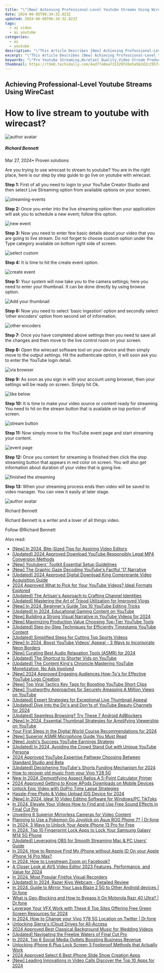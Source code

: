 ```yaml
---
title: "\"[New] Achieving Professional-Level Youtube Streams Using WireCast for 2024\""
date: 2024-06-05T06:34:32.823Z
updated: 2024-06-06T06:34:32.823Z
tags:
  - ai video
  - ai youtube
categories:
  - ai
  - youtube
description: "\"This Article Describes [New] Achieving Professional-Level Youtube Streams Using WireCast for 2024\""
excerpt: "\"This Article Describes [New] Achieving Professional-Level Youtube Streams Using WireCast for 2024\""
keywords: "\"Pro Youtube Streaming,WireCast Quality,Video Stream Production,Broadcast High-Res,Audio Clear Broadcast,Professional Stream Setup,WireCast Techniques\""
thumbnail: https://thmb.techidaily.com/4ad77a8ea715329fd3e5a5b2d2c2957ac59e62959913be278ad38c42bb2fd196.jpg
---
```


## Achieving Professional-Level Youtube Streams Using WireCast

# How to live stream to youtube with wirecast?

![author avatar](https://images.wondershare.com/filmora/article-images/richard-bennett.jpg)

##### Richard Bennett

 Mar 27, 2024• Proven solutions

 Are you trying to use wirecast to stream to youtube? You are in the right place, here is our step by step guide to go live on youtube with wirecast.

**Step 1:** First of all you need to login to your YouTube Creator Studio and then select Live Streaming option from available options on your screen.

![streaming-events ](https://images.wondershare.com/filmora/article-images/streaming-events.jpg)

**Step 2:** Once you enter into the live streaming option then your application will ask you to schedule a new event; follow this option.

![new event ](https://images.wondershare.com/filmora/article-images/new-event.jpg)

**Step 3:** Now you need to enter few basic details about your video that you are going to live stream. Do not forget to choose custom option under the Type category available on bottom right side of screen.

![ select custom](https://images.wondershare.com/filmora/article-images/select-custom.jpg)

**Step 4:** It is time to hit the create event option.

![create event ](https://images.wondershare.com/filmora/article-images/create-event.jpg)

**Step 5:** Your system will now take you to the camera settings; here you need to enter your thumbnail. It can be done directly by using browse option.

![ Add your thumbnail](https://images.wondershare.com/filmora/article-images/add-your-thumbnail.jpg)

**Step 6:** Now you need to select ‘basic ingestion’ option and secondly select ‘other encoders’ option from second set of information.

![ other encoders](https://images.wondershare.com/filmora/article-images/other-encoders.jpg)

**Step 7:** Once you have completed above settings then you need to save all the changes and then move to the live control room on your screen.

**Step 8:** Open the wirecast software tool on your device and then simply move to the output settings. Hit the authenticate option, it will soon ask you to enter the YouTube login detail.

![via browser ](https://images.wondershare.com/filmora/article-images/via-browser.jpg)

**Step 9:** As soon as you sign in with your account using browser, then your settings will be ready on screen. Simply hit Ok.

![ like below ](https://images.wondershare.com/filmora/article-images/like-below.jpg)

**Step 10:** It is time to make your video source or content ready for streaming. You need to hit on the stream button that is available on top portion of screen.

![ stream button](https://images.wondershare.com/filmora/article-images/stream-button.jpg)

**Step 11:** Now simply move to the YouTube event page and start streaming your content.

![event page ](https://images.wondershare.com/filmora/article-images/event-page.jpg)

**Step 12:** Once you content for streaming is finished then click the stop streaming button that appears in red color on screen. You will also get information about duration of your video that is going live.

![finished the streaming ](https://images.wondershare.com/filmora/article-images/finished-the-streaming.jpg)

**Step 13:** When your streaming process ends then video will be saved to video manager. You can view it easily at later stage.

![author avatar](https://images.wondershare.com/filmora/article-images/richard-bennett.jpg)

Richard Bennett

Richard Bennett is a writer and a lover of all things video.

Follow @Richard Bennett

<span class="atpl-alsoreadstyle">Also read:</span>
<div><ul>
<li><a href="https://facebook-record-videos.techidaily.com/new-in-2024-bite-sized-tips-for-aspiring-video-editors/"><u>[New] In 2024, Bite-Sized Tips for Aspiring Video Editors</u></a></li>
<li><a href="https://facebook-record-videos.techidaily.com/updated-2024-approved-download-youtube-responsibly-legal-mp4-conversion-methods/"><u>[Updated] 2024 Approved  Download YouTube Responsibly  Legal MP4 Conversion Methods</u></a></li>
<li><a href="https://facebook-record-videos.techidaily.com/new-youtubers-toolkit-essential-setup-guidelines/"><u>[New] Youtubers' Toolkit  Essential Setup Guidelines</u></a></li>
<li><a href="https://facebook-record-videos.techidaily.com/new-the-graphic-gaze-decoding-youtubes-factful-17-narrative/"><u>[New] The Graphic Gaze  Decoding YouTube's Factful '17 Narrative</u></a></li>
<li><a href="https://facebook-record-videos.techidaily.com/updated-2024-approved-digital-download-king-comprerante-video-acquisition-guide/"><u>[Updated] 2024 Approved  Digital Download King  Comprerante Video Acquisition Guide</u></a></li>
<li><a href="https://facebook-record-videos.techidaily.com/2024-approved-what-to-pick-for-your-youtube-videos-ideal-formats-explored/"><u>2024 Approved  What to Pick for Your YouTube Videos? Ideal Formats Explored</u></a></li>
<li><a href="https://facebook-record-videos.techidaily.com/updated-the-artisans-approach-to-crafting-channel-identities/"><u>[Updated] The Artisan's Approach to Crafting Channel Identities</u></a></li>
<li><a href="https://facebook-record-videos.techidaily.com/updated-mastering-the-art-of-tripod-utilization-for-improved-vlogs/"><u>[Updated] Mastering the Art of Tripod Utilization for Improved Vlogs</u></a></li>
<li><a href="https://facebook-record-videos.techidaily.com/new-in-2024-beginners-guide-top-10-youtube-editing-tricks/"><u>[New] In 2024, Beginner's Guide  Top 10 YouTube Editing Tricks</u></a></li>
<li><a href="https://facebook-record-videos.techidaily.com/updated-in-2024-educational-gaming-content-on-youtube/"><u>[Updated] In 2024, Educational Gaming Content on YouTube</u></a></li>
<li><a href="https://facebook-record-videos.techidaily.com/new-building-a-strong-visual-narrative-in-youtube-videos-for-2024/"><u>[New] Building a Strong Visual Narrative in YouTube Videos for 2024</u></a></li>
<li><a href="https://facebook-record-videos.techidaily.com/new-maximizing-production-value-choosing-top-tier-youtube-tools/"><u>[New] Maximizing Production Value  Choosing Top-Tier YouTube Tools</u></a></li>
<li><a href="https://facebook-record-videos.techidaily.com/updated-step-by-step-techniques-for-efficiently-timestamp-youtube-content/"><u>[Updated] Step-by-Step Techniques for Efficiently Timestamp YouTube Content</u></a></li>
<li><a href="https://facebook-record-videos.techidaily.com/updated-simplified-steps-for-cutting-top-sports-videos/"><u>[Updated] Simplified Steps for Cutting Top Sports Videos</u></a></li>
<li><a href="https://facebook-record-videos.techidaily.com/new-in-2024-boost-youtube-videos-appeal-3-ways-to-incorporate-neon-borders/"><u>[New] In 2024, Boost YouTube Videos' Appeal - 3 Ways to Incorporate Neon Borders</u></a></li>
<li><a href="https://facebook-record-videos.techidaily.com/new-curating-best-audio-relaxation-tools-asmr-for-2024/"><u>[New] Curating Best Audio Relaxation Tools (ASMR) for 2024</u></a></li>
<li><a href="https://facebook-record-videos.techidaily.com/updated-the-shortcut-to-shorter-vids-on-youtube/"><u>[Updated] The Shortcut to Shorter Vids on YouTube</u></a></li>
<li><a href="https://facebook-record-videos.techidaily.com/updated-the-content-kings-chronicle-mastering-youtube-monetization-no-ads-involved/"><u>[Updated] The Content King's Chronicle  Mastering YouTube Monetization, No Ads Involved</u></a></li>
<li><a href="https://facebook-record-videos.techidaily.com/new-2024-approved-engaging-audiences-how-tos-for-effective-youtube-logo-creation/"><u>[New] 2024 Approved  Engaging Audiences  How-To's for Effective YouTube Logo Creation</u></a></li>
<li><a href="https://facebook-record-videos.techidaily.com/new-top-viral-tactics-key-tags-for-boosting-youtube-short-clips/"><u>[New] Top Viral Tactics  Key Tags for Boosting YouTube Short Clips</u></a></li>
<li><a href="https://facebook-record-videos.techidaily.com/new-trustworthy-approaches-for-securely-amassing-a-million-views-on-youtube/"><u>[New] Trustworthy Approaches for Securely Amassing A Million Views on YouTube</u></a></li>
<li><a href="https://facebook-record-videos.techidaily.com/updated-expert-strategies-for-exceptional-live-thumbnail-appeal/"><u>[Updated] Expert Strategies for Exceptional Live Thumbnail Appeal</u></a></li>
<li><a href="https://facebook-record-videos.techidaily.com/updated-dive-into-the-dos-and-donts-of-youtube-beauty-channels-for-2024/"><u>[Updated] Dive Into the Do's and Don'ts of YouTube Beauty Channels for 2024</u></a></li>
<li><a href="https://facebook-record-videos.techidaily.com/updated-seamless-browsing-try-these-7-android-adblockers/"><u>[Updated] Seamless Browsing? Try These 7 Android AdBlockers</u></a></li>
<li><a href="https://facebook-record-videos.techidaily.com/new-in-2024-essential-thumbnail-strategies-for-amplifying-viewership-on-youtube/"><u>[New] In 2024, Essential Thumbnail Strategies for Amplifying Viewership on YouTube</u></a></li>
<li><a href="https://facebook-record-videos.techidaily.com/your-first-steps-in-the-digital-world-course-recommendations-for-2024/"><u>Your First Steps in the Digital World  Course Recommendations for 2024</u></a></li>
<li><a href="https://facebook-record-videos.techidaily.com/new-superior-asmr-microphone-guide-you-must-read/"><u>[New] Superior ASMR Microphone Guide You Must Read</u></a></li>
<li><a href="https://facebook-record-videos.techidaily.com/new-joshis-success-youtube-earnings-strategy/"><u>[New] Joshi's Success  YouTube Earnings Strategy</u></a></li>
<li><a href="https://facebook-record-videos.techidaily.com/updated-in-2024-avoiding-the-crowd-stand-out-with-unique-youtube-persona/"><u>[Updated] In 2024, Avoiding the Crowd  Stand Out with Unique YouTube Persona</u></a></li>
<li><a href="https://facebook-record-videos.techidaily.com/2024-approved-youtube-expertise-pathway-choosing-between-standard-studio-and-beta/"><u>2024 Approved  YouTube Expertise Pathway  Choosing Between Standard Studio and Beta</u></a></li>
<li><a href="https://facebook-record-videos.techidaily.com/updated-deciphering-youtubes-shorts-funding-mechanism-for-2024/"><u>[Updated] Deciphering YouTube's Shorts Funding Mechanism for 2024</u></a></li>
<li><a href="https://blog-min.techidaily.com/how-to-recover-old-music-from-your-vivo-y28-5g-by-fonelab-android-recover-music/"><u>How to recover old music from your Vivo Y28 5G</u></a></li>
<li><a href="https://smart-video-editing.techidaily.com/new-in-2024-demystifying-aspect-ratios-a-5-point-calculator-primer/"><u>New In 2024, Demystifying Aspect Ratios A 5-Point Calculator Primer</u></a></li>
<li><a href="https://some-techniques.techidaily.com/2024-approved-getting-to-know-apods-downloads-on-mobile-devices/"><u>2024 Approved  Getting to Know APods Downloads on Mobile Devices</u></a></li>
<li><a href="https://extra-lessons.techidaily.com/unlock-epic-video-with-gopro-time-lapse-strategies/"><u>Unlock Epic Video with GoPro Time Lapse Strategies</u></a></li>
<li><a href="https://some-techniques.techidaily.com/hassle-free-photo-and-video-upload-ios-device-for-2024/"><u>Hassle-Free Photo & Video Upload  IOS Device for 2024</u></a></li>
<li><a href="https://tiktok-clips.techidaily.com/new-in-2024-ideal-10-video-editing-software-for-windowspc-tiktoks/"><u>[New] In 2024, Ideal 10 Video Editing Software for Windows/PC TikToks</u></a></li>
<li><a href="https://smart-video-creator.techidaily.com/in-2024-elevate-your-videos-how-to-find-and-use-free-sound-effects-in-final-cut-pro/"><u>In 2024, Elevate Your Videos How to Find and Use Free Sound Effects in Final Cut Pro</u></a></li>
<li><a href="https://youtube-clips.techidaily.com/unveiling-8-superior-mirrorless-cameras-for-video-content/"><u>Unveiling 8 Superior Mirrorless Cameras for Video Content</u></a></li>
<li><a href="https://android-pokemon-go.techidaily.com/planning-to-use-a-pokemon-go-joystick-on-asus-rog-phone-7-drfone-by-drfone-virtual-android/"><u>Planning to Use a Pokemon Go Joystick on Asus ROG Phone 7? | Dr.fone</u></a></li>
<li><a href="https://sim-unlock.techidaily.com/in-2024-3-ways-to-unlock-your-apple-iphone-13-pro-for-free-by-drfone-ios/"><u>In 2024, 3 Ways to Unlock Your Apple iPhone 13 Pro for Free</u></a></li>
<li><a href="https://android-unlock.techidaily.com/in-2024-top-10-fingerprint-lock-apps-to-lock-your-samsung-galaxy-m14-5g-phone-by-drfone-android/"><u>In 2024, Top 10 Fingerprint Lock Apps to Lock Your Samsung Galaxy M14 5G Phone</u></a></li>
<li><a href="https://facebook-clips.techidaily.com/updated-leveraging-obs-for-smooth-streaming-mac-and-pc-users-guide/"><u>[Updated] Leveraging OBS for Smooth Streaming  Mac & PC Users' Guide</u></a></li>
<li><a href="https://activate-lock.techidaily.com/in-2024-how-to-remove-find-my-iphone-without-apple-id-on-your-apple-iphone-14-pro-max-by-drfone-ios/"><u>In 2024, How to Remove Find My iPhone without Apple ID On your Apple iPhone 14 Pro Max?</u></a></li>
<li><a href="https://ai-editing-video.techidaily.com/in-2024-how-to-livestream-zoom-on-facebook/"><u>In 2024, How to Livestream Zoom on Facebook?</u></a></li>
<li><a href="https://ai-vdieo-software.techidaily.com/a-closer-look-at-avs-video-editor-2023-features-performance-and-value-for-2024/"><u>A Closer Look at AVS Video Editor 2023 Features, Performance, and Value for 2024</u></a></li>
<li><a href="https://screen-video-capture.techidaily.com/in-2024-most-popular-firefox-visual-recorders/"><u>In 2024, Most Popular Firefox Visual Recorders</u></a></li>
<li><a href="https://digital-screen-recording.techidaily.com/updated-in-2024-razer-kiyo-webcam-detailed-review/"><u>[Updated] In 2024, Razer Kiyo Webcam - Detailed Review</u></a></li>
<li><a href="https://screen-mirror.techidaily.com/in-2024-guide-to-mirror-your-lava-blaze-2-5g-to-other-android-devices-drfone-by-drfone-android/"><u>In 2024, Guide to Mirror Your Lava Blaze 2 5G to Other Android devices | Dr.fone</u></a></li>
<li><a href="https://fake-location.techidaily.com/what-is-geo-blocking-and-how-to-bypass-it-on-motorola-razr-40-ultra-drfone-by-drfone-virtual-android/"><u>What is Geo-Blocking and How to Bypass it On Motorola Razr 40 Ultra? | Dr.fone</u></a></li>
<li><a href="https://youtube-help.techidaily.com/leverage-your-vfx-work-with-these-8-top-sites-offering-free-green-screen-resources-for-2024/"><u>Leverage Your VFX Work with These 8 Top Sites Offering Free Green Screen Resources for 2024</u></a></li>
<li><a href="https://location-social.techidaily.com/in-2024-how-to-change-your-vivo-y78-5g-location-on-twitter-drfone-by-drfone-virtual-android/"><u>In 2024, How to Change your Vivo Y78 5G Location on Twitter | Dr.fone</u></a></li>
<li><a href="https://extra-resources.techidaily.com/unlocking-sierras-icloud-drives-for-all-access/"><u>Unlocking Sierra's iCloud Drives for All-Access</u></a></li>
<li><a href="https://voice-adjusting.techidaily.com/2024-approved-best-classical-background-music-for-wedding-videos/"><u>2024 Approved Best Classical Background Music for Wedding Videos</u></a></li>
<li><a href="https://extra-support.techidaily.com/updated-navigating-the-freebie-waters-of-final-cut-pro/"><u>[Updated] Navigating the Freebie Waters of Final Cut Pro</u></a></li>
<li><a href="https://some-guidance.techidaily.com/in-2024-top-6-social-media-outlets-boosting-business-revenue/"><u>In 2024, Top 6 Social Media Outlets Boosting Business Revenue</u></a></li>
<li><a href="https://ios-unlock.techidaily.com/unlocking-iphone-6-plus-lock-screen-3-foolproof-methods-that-actually-work-by-drfone-ios/"><u>Unlocking iPhone 6 Plus Lock Screen 3 Foolproof Methods that Actually Work</u></a></li>
<li><a href="https://extra-approaches.techidaily.com/2024-approved-select-6-best-iphone-slide-show-creation-apps/"><u>2024 Approved  Select 6 Best iPhone Slide Show Creation Apps</u></a></li>
<li><a href="https://visual-screen-recording.techidaily.com/new-leading-innovations-in-video-calls-discover-the-top-10-apps-for-2024/"><u>[New] Leading Innovations in Video Calls  Discover the Top 10 Apps for 2024</u></a></li>
</ul></div>

<ins class="adsbygoogle"
      style="display:block"
      data-ad-client="ca-pub-7571918770474297"
      data-ad-slot="8358498916"
      data-ad-format="auto"
      data-full-width-responsive="true"></ins>